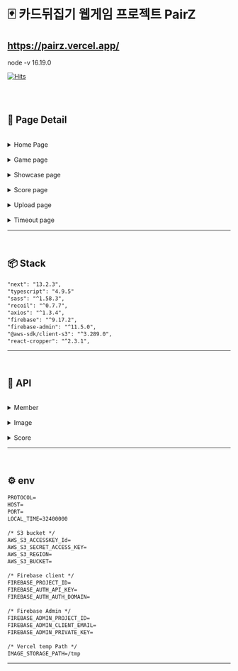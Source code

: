 # 🃏 카드뒤집기 웹게임 프로젝트 PairZ

## https://pairz.vercel.app/

node -v 16.19.0

[![Hits](https://hits.seeyoufarm.com/api/count/incr/badge.svg?url=https%3A%2F%2Fgithub.com%2Fcodestates-beb%2FBEB-06-Ad4U&count_bg=%235CA227&title_bg=%23555555&icon=github.svg&icon_color=%23FFFFFF&title=PairZ+Hits+&edge_flat=false)](https://github.com/yiminwook/pairz)<br />

<br />

<br />

## 📑 Page Detail

<br />

<details>
<summary>Home Page</summary>
<div>
<img src=".github/home_page.gif" alt="home_page_gif">
<div>
</details>

<br />

<details>
<summary>Game page</summary>

<div>
<img src=".github/game_page.gif" alt="game_page_gif">
<div>

1. 데이터베이스에서 무작위로 겹치지 않는 무작위 카드를 5장을 뽑는다
2. 총 10장의 카드로 2개씩 짝을 맞추는 라운드가 시작(카드 로딩중에는 시간이 멈춤)
3. 시간제한이 있고 라이프가 3개가 주어지며 소모시 게임이 종료
4. 카드는 5초간 확인가능하고 이후 자동으로 뒤집어짐
5. 게임중 총 3번의 pause가 가능
6. 게임오버시 스코어를 기록가능 (회원가입 필요)
</details>

<br />

<details>
<summary>Showcase page</summary>

<div>
<img src=".github/showcase_page.gif" alt="showcase_page_gif">
<div>

1. 전체 이미지를 최신순으로 조회
2. 이미지 타이틀로 검색
3. 모든 검색은 5개씩 조회되고 더보기 버튼으로 페이지네이션이 가능
4. 처음 5개의 이미지는 staticProps로 받아 30초마다 static page 생성 (ISR적용)
</details>

<br />

<details>
<summary>Score page</summary>

<div>
<img src=".github/score_page.gif" alt="score_page_gif">
<div>

1. 전체 스코어를 score기준 내림차순으로 조회 / score가 같을시 최신순으로 내림차순 정렬
2. 10개씩 pagenation 가능
3. 처음 10개의 기록을 staticProps로 받아 30초마다 static page 생성 (ISR적용)
</details>

<br />

<details>
<summary>Upload page</summary>

<div>
<img src=".github/upload_page.gif" alt="upload_page_gif">
<div>

1. Drag and Drop으로 이미지 업로드 가능
2. 업로드시 사이즈 조정(크롭)이 가능
3. 이미지 타이틀를 임의로 지정할 수 있으며, 중복체크 가능
4. 서버 업로드전, 미리보기를 통해 카드에 적용시켜 확인 가능
</details>

<br />

<details>
<summary>Timeout page</summary>

1. idToken이 만료 또는 유효하지 않을경우 서버로부터 리다이렉션 되는 페이지
2. 접근시 강제로 로그아웃
</details>

---

<br />

## 📦 Stack

```
"next": "13.2.3",
"typescript": "4.9.5"
"sass": "^1.58.3",
"recoil": "^0.7.7",
"axios": "^1.3.4",
"firebase": "^9.17.2",
"firebase-admin": "^11.5.0",
"@aws-sdk/client-s3": "^3.289.0",
"react-cropper": "^2.3.1",
```

---

<br />

## 🧭 API

<br />

<details>
<summary>Member</summary>

```
회원가입/회원정보갱신
POST /api/member.add
headers: { authoriztion: "Bearer $idToken"; }
body: {
  uid: string;
  email?: string | null;
  emailId?: string | null;
  displayName?: string | null;
  photoURL?: string | null;
}
response: {
  result: boolean;
  message: string;
}

이미 등록된 사용자일 경우 body data를 통해 회원정보 갱신
```

</details>

<br />

<details>
<summary>Image</summary>

```
이미지 업로드
POST /api/image.add
headers: { authoriztion: "Bearer $idToken"; }
body/formData {
  image: File;
  imageName: string;
  imageType: "image/png" | "image/jpeg";
  uid: "string";
}
response: {
  result: boolean;
  imageName: string;
  message: string;
}
```

```
이미지검색(최신순)
GET /api/image.get
query: {
  idx?: string;
}
response: {
  imageData: ImageInfo[];
  lastIdx: number;
}

idx가 있을시 해당 idx이후 이미지를 최신순으로 가져옴(페이지네이션)
```

```
랜덤 이미지검색
GET /api/image.random
response: {
  imageData: ImageInfo[];
}

겹치지 않는 이미지 5장을 가져온다.
*총 DB 이미지가 5장이하일 경우에는 서버에러발생
```

```
이미지검색(타이틀/imageName)
GET /api/image.find
query)
name: string;
next?: "true" | "false"
response)
{
  imageData: ImageInfo[];
  lastName: string | null;
  lastIdx: number;
}

imageName으로 업로드한 이미지 검색, imageName순으로 정렬
next가 "true"일시 name의 다음 이미지 5장을 가지고 옴(페이지네이션)
```

```
이미지 타이틀(imageName) 중복체크
GET /api/image.check
query: {
  name: string;
}
response: {
  result: boolean;
}

DB에 접근하여 해당 name의 이미지가 있는 지 확인, 중복일시 false을 반환
```

</details>

<br />

<details>
<summary>Score</summary>

```
스코어 점수 기록
POST /api/score.add
headers: { authoriztion: "Bearer $idToken"; }
body: {
  uid: string;
  score: number;
  displayName: string;
}
response: {
  result: boolean;
}
```

```
스코어 랭킹 검색
GET /api/score.get
query: {
  idx?: string;
}
response: {
  scoreData: PasedScoreInfo[];
  lastIdx: number;
}

score id순으로 내림차순 10개 조회
idx가 있을시 해당 idx이후 스코어를 최신순으로 가져옴(페이지네이션)
```

</details>

---

<br />

## ⚙️ env

```
PROTOCOL=
HOST=
PORT=
LOCAL_TIME=32400000

/* S3 bucket */
AWS_S3_ACCESSKEY_Id=
AWS_S3_SECRET_ACCESS_KEY=
AWS_S3_REGION=
AWS_S3_BUCKET=

/* Firebase client */
FIREBASE_PROJECT_ID=
FIREBASE_AUTH_API_KEY=
FIREBASE_AUTH_AUTH_DOMAIN=

/* Firebase Admin */
FIREBASE_ADMIN_PROJECT_ID=
FIREBASE_ADMIN_CLIENT_EMAIL=
FIREBASE_ADMIN_PRIVATE_KEY=

/* Vercel temp Path */
IMAGE_STORAGE_PATH=/tmp
```

---
